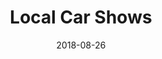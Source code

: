 ---
title: Local Car Shows
description: From classics to current convertibles, car shows are a celebration of local automobiles.
permalink: /posts/local-car-shows/
date: 2018-08-26
tagz:
 - eastern ontario
 - things to do
---